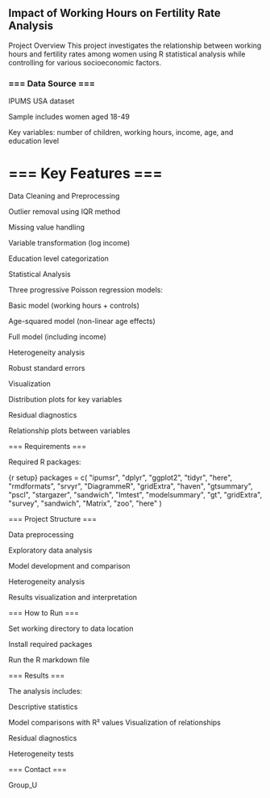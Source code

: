 ## Impact of Working Hours on Fertility Rate Analysis

Project Overview This project investigates the relationship between working hours and fertility rates among women using R statistical analysis while controlling for various socioeconomic factors.

### === Data Source ===

IPUMS USA dataset

Sample includes women aged 18-49

Key variables: number of children, working hours, income, age, and education level

# === Key Features ===

Data Cleaning and Preprocessing

Outlier removal using IQR method

Missing value handling

Variable transformation (log income)

Education level categorization

Statistical Analysis

Three progressive Poisson regression models:

Basic model (working hours + controls)

Age-squared model (non-linear age effects)

Full model (including income)

Heterogeneity analysis

Robust standard errors

Visualization

Distribution plots for key variables

Residual diagnostics

Relationship plots between variables

=== Requirements ===

Required R packages:

{r setup}
packages = c(
    "ipumsr", 
    "dplyr", 
    "ggplot2", 
    "tidyr", 
    "here", 
    "rmdformats", 
    "srvyr",
    "DiagrammeR",
    "gridExtra",
    "haven",
    "gtsummary",
    "pscl",
    "stargazer",
    "sandwich",
    "lmtest",
    "modelsummary",
    "gt",
    "gridExtra",
    "survey",
    "sandwich",
    "Matrix",
    "zoo",
    "here"
)


=== Project Structure ===

Data preprocessing

Exploratory data analysis

Model development and comparison

Heterogeneity analysis

Results visualization and interpretation

=== How to Run ===

Set working directory to data location

Install required packages

Run the R markdown file

=== Results ===

The analysis includes:

Descriptive statistics

Model comparisons with R² values Visualization of relationships

Residual diagnostics

Heterogeneity tests

=== Contact ===

Group_U
